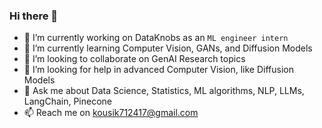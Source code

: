 ### Hi there 👋
- 🔭 I’m currently working on DataKnobs as an `ML engineer intern`
- 🌱 I’m currently learning Computer Vision, GANs, and Diffusion Models
- 👯 I’m looking to collaborate on GenAI Research topics
- 🤔 I’m looking for help in advanced Computer Vision, like Diffusion Models
- 💬 Ask me about Data Science, Statistics, ML algorithms, NLP, LLMs, LangChain, Pinecone
- 📫 Reach me on kousik712417@gmail.com

  
<!--
**Kousik-Sasmal/Kousik-Sasmal** is a ✨ _special_ ✨ repository because its `README.md` (this file) appears on your GitHub profile.

Here are some ideas to get you started:

- 🔭 I’m currently working on ...
- 🌱 I’m currently learning ...
- 👯 I’m looking to collaborate on ...
- 🤔 I’m looking for help with ...
- 💬 Ask me about ...
- 📫 How to reach me: ...
- 😄 Pronouns: ...
- ⚡ Fun fact: ...
-->
